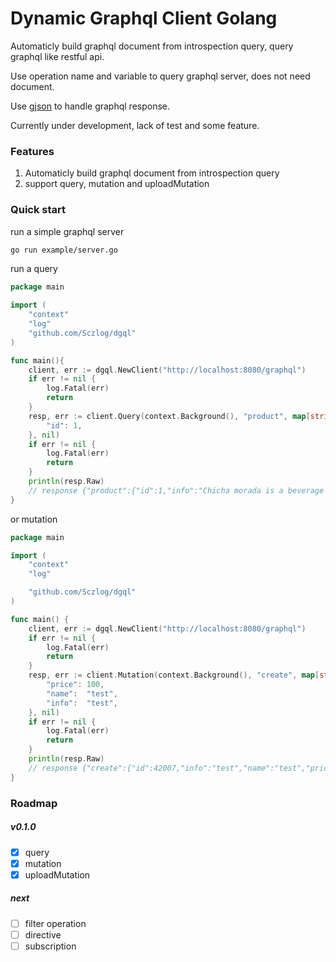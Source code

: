 # Dynamic Graphql Client Golang

Automaticly build graphql document from introspection query, query graphql like restful api.

Use operation name and variable to query graphql server, does not need document.

Use [gjson](https://github.com/tidwall/gjson) to handle graphql response.

Currently under development, lack of test and some feature.

### Features
1. Automaticly build graphql document from introspection query
2. support query, mutation and uploadMutation

### Quick start

run a simple graphql server

```sh
go run example/server.go
```

run a query
```go
package main

import (
    "context"
    "log"
    "github.com/Sczlog/dgql"
)

func main(){
	client, err := dgql.NewClient("http://localhost:8080/graphql")
    if err != nil {
        log.Fatal(err)
        return
    }
	resp, err := client.Query(context.Background(), "product", map[string]interface{}{
		"id": 1,
	}, nil)
    if err != nil {
        log.Fatal(err)
        return
    }
	println(resp.Raw)
    // response {"product":{"id":1,"info":"Chicha morada is a beverage originated in the Andean regions of Perú but is actually consumed at a national level (wiki)","name":"Chicha Morada","price":7.99}}
}
```
or mutation
```go
package main

import (
	"context"
	"log"

	"github.com/Sczlog/dgql"
)

func main() {
	client, err := dgql.NewClient("http://localhost:8080/graphql")
	if err != nil {
		log.Fatal(err)
		return
	}
	resp, err := client.Mutation(context.Background(), "create", map[string]interface{}{
		"price": 100,
		"name":  "test",
		"info":  "test",
	}, nil)
	if err != nil {
		log.Fatal(err)
		return
	}
	println(resp.Raw)
	// response {"create":{"id":42007,"info":"test","name":"test","price":100}}
}

```

### Roadmap

##### v0.1.0
- [x] query
- [x] mutation
- [x] uploadMutation

##### next
- [ ] filter operation
- [ ] directive
- [ ] subscription